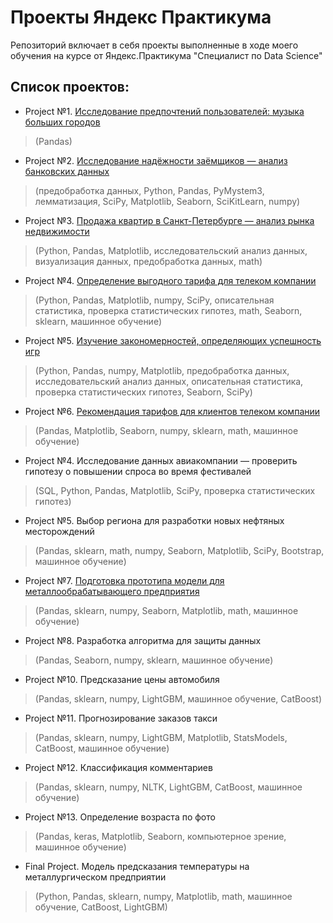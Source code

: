 # Проекты Яндекс Практикума
Репозиторий включает в себя проекты выполненные в ходе моего обучения на курсе от Яндекс.Практикума "Специалист по Data Science"

## Список проектов:

* Project №1. [Исследование предпочтений пользователей: музыка больших городов](https://github.com/IAMelnik/Y.P/blob/main/Project%20%23%201.ipynb)
> (Pandas)

* Project №2. [Исследование надёжности заёмщиков — анализ банковских данных](https://github.com/IAMelnik/Y.P/blob/main/Project%20%232.ipynb)
> (предобработка данных, Python, Pandas, PyMystem3, лемматизация, SciPy, Matplotlib, Seaborn, SciKitLearn, numpy)

* Project №3. [Продажа квартир в Санкт-Петербурге — анализ рынка недвижимости](https://github.com/IAMelnik/Y.P/blob/main/Project%20%233.ipynb)
> (Python, Pandas, Matplotlib, исследовательский анализ данных, визуализация данных, предобработка данных, math)

* Project №4. [Определение выгодного тарифа для телеком компании](https://github.com/IAMelnik/Y.P/blob/main/Project%20%234.ipynb)
> (Python, Pandas, Matplotlib, numpy, SciPy, описательная статистика, проверка статистических гипотез, math, Seaborn, sklearn, машинное обучение)

* Project №5. [Изучение закономерностей, определяющих успешность игр](https://github.com/IAMelnik/Y.P/blob/main/Project%20%23%205.ipynb)
> (Python, Pandas, numpy, Matplotlib, предобработка данных, исследовательский анализ данных, описательная статистика, проверка статистических гипотез, Seaborn, SciPy)

* Project №6. [Рекомендация тарифов для клиентов телеком компании]()
> (Pandas, Matplotlib, Seaborn, numpy, sklearn, math, машинное обучение)

* Project №4. Исследование данных авиакомпании — проверить гипотезу о повышении спроса во время фестивалей
> (SQL, Python, Pandas, Matplotlib, SciPy, проверка статистических гипотез)

* Project №5. Выбор региона для разработки новых нефтяных месторождений
> (Pandas, sklearn, math, numpy, Seaborn, Matplotlib, SciPy, Bootstrap, машинное обучение)

* Project №7. [Подготовка прототипа модели для металлообрабатывающего предприятия](https://github.com/IAMelnik/Y.P/blob/main/Prefabricated%20project%20%23%202.ipynb)
> (Pandas, sklearn, numpy, Seaborn, Matplotlib, math, машинное обучение)

* Project №8. Разработка алгоритма для защиты данных
> (Pandas, Seaborn, numpy, sklearn, машинное обучение)

* Project №10. Предсказание цены автомобиля
> (Pandas, sklearn, numpy, LightGBM, машинное обучение, CatBoost)

* Project №11. Прогнозирование заказов такси
> (Pandas, sklearn, numpy, LightGBM, Matplotlib, StatsModels, CatBoost, машинное обучение)

* Project №12. Классификация комментариев
> (Pandas, sklearn, numpy, NLTK, LightGBM, CatBoost, машинное обучение)

* Project №13. Определение возраста по фото
> (Pandas, keras, Matplotlib, Seaborn, компьютерное зрение, машинное обучение)

* Final Project. Модель предсказания температуры на металлургическом предприятии
> (Python, Pandas, sklearn, numpy, Matplotlib, math, машинное обучение, CatBoost, LightGBM)
